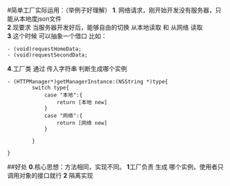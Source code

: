 #简单工厂实际运用：（举例子好理解）
**1**. 网络请求，刚开始开发没有服务器，只能从本地度json文件 		
**2**.现要求 当服务器开发好后，能够自由的切换 从本地读取 和 从网络 读取				
**3**.这个时候 可以抽象一个借口 比如：		
```
- (void)requestHomeData;
- (void)requestSecondData;
```		
**4**.工厂类 通过 传入字符串 判断生成哪个实例			
```
- (HTTPManager*)getManagerInstance:(NSString *)type{
		switch type{
			case "本地":{
				return [本地 new]
			}
			case "网络":{
				return [网络 new]
			}
			
		}
		
}
```
##好处
**0**.核心思想：方法相同，实现不同。
**1**工厂负责 生成 哪个实例，使用者只调用对象的接口就行
**2** 隔离实现

